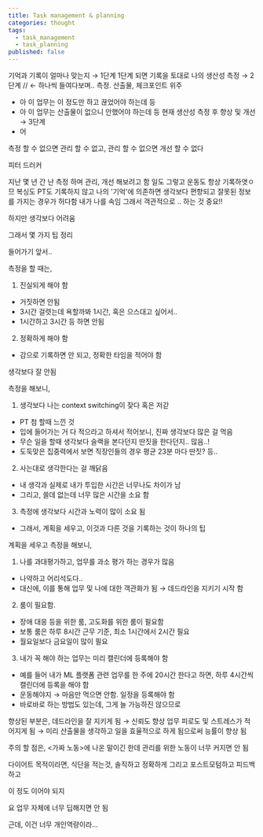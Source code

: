 ```yaml
---
title: Task management & planning
categories: thought
tags:
  - task_management
  - task_planning
published: false
---
```


기억과 기록이 얼마나 맞는지 → 1단계
1단계 되면
기록을 토대로 나의 생산성 측정 → 2단계 // ← 하나씩 들여다보며.. 측정. 산출물, 체크포인트 위주
- 아 이 업무는 이 정도만 하고 끊었어야 하는데 등
- 아 이 업무는 산출물이 없으니 안했어야 하는데 등
현재 생산성 측정 후 향상 및 개선 → 3단계
- 어


측정 할 수 없으면 관리 할 수 없고, 관리 할 수 없으면 개선 할 수 없다

피터 드러커


지난 몇 년 간 난 측정 하며 관리, 개선 해보려고 함
일도 그렇고 운동도 항상 기록하엿ㅇ므
복싱도 PT도
기록하지 않고 나의 '기억'에 의존하면 생각보다 편향되고 잘못된 정보를 가지는 경우가 허다함
내가 나를 속임
그래서 객관적으로 .. 하는 것 중요!!

하지만 생각보다 어려움

그래서 몇 가지 팁 정리

들어가기 앞서..

측정을 할 때는,

1. 진실되게 해야 함
- 거짓하면 안됨
- 3시간 걸렷는데 욕할까봐 1시간, 혹은 으스대고 싶어서..
- 1시간하고 3시간 등 하면 안됨
2. 정확하게 해야 함
- 감으로 기록하면 안 되고, 정확한 타임을 적어야 함

생각보다 잘 안됨

측정을 해보니,

1. 생각보다 나는 context switching이 잦다 혹은 저갇
- PT 첨 할때 느낀 것
- 입에 들어가는 거 다 적으라고 하셔서 적어보니, 진짜 생각보다 많은 걸 먹음
- 무슨 일을 할때 생각보다 슬랙을 본다던지 딴짓을 한다던지.. 많음..!
- 도둑맞은 집중력에서 보면 직장인들의 경우 평균 23분 마다 딴짓? 등..

2. 사는대로 생각한다는 걸 깨닭음
- 내 생각과 실제로 내가 투입한 시간은 너무나도 차이가 남
- 그리고, 쓸데 없는데 너무 많은 시간을 소요 함


3. 측정에 생각보다 시간과 노력이 많이 소요 됨
- 그래서, 계획을 세우고, 이것과 다른 것을 기록하는 것이 하나의 팁


계획을 세우고 측정을 해보니,

1. 나를 과대평가하고, 업무를 과소 평가 하는 경우가 많음
- 나약하고 어리석도다..
- 대신에, 이를 통해 업무 및 나에 대한 객관화가 됨 → 데드라인을 지키기 시작 함

2. 룸이 필요함.
- 장애 대응 등을 위한 룸, 고도화를 위한 룸이 필요함
- 보통 룸은 하루 8시간 근무 기준, 최소 1시간에서 2시간 필요
- 월요일보다 금요일이 많이 필요

3. 내가 꼭 해야 하는 업무는 미리 캘린더에 등록해야 함
- 예를 들어 내가 ML 플랫폼 관련 업무를 한 주에 20시간 한다고 하면, 하루 4시간씩 캘린더에 등록을 해야 함
- 운동해야지 → 마음만 먹으면 안함. 일정을 등록해야 함
- 바로바로 하는 방법도 있는데, 그게 늘 가능하진 않으므로

향상된 부분은,
데드라인을 잘 지키게 됨 → 신뢰도 향상
업무 피로도 및 스트레스가 적어지게 됨 → 
미리 산출물을 생각하고 일을 효율적으로 하게 됨으로써 능률이 향상 됨


주의 할 점은,
<가짜 노동>에 나온 말이긴 한데
관리를 위한 노동이 너무 커지면 안 됨

다이어트 목적이라면, 식단을 적는것, 솔직하고 정확하게
그리고 포스트모텀하고
피드백하고

이 정도 이어야 되지

요 업무 자체에 너무 딥해지면 안 됨

근데, 이건 너무 개인역량이라...